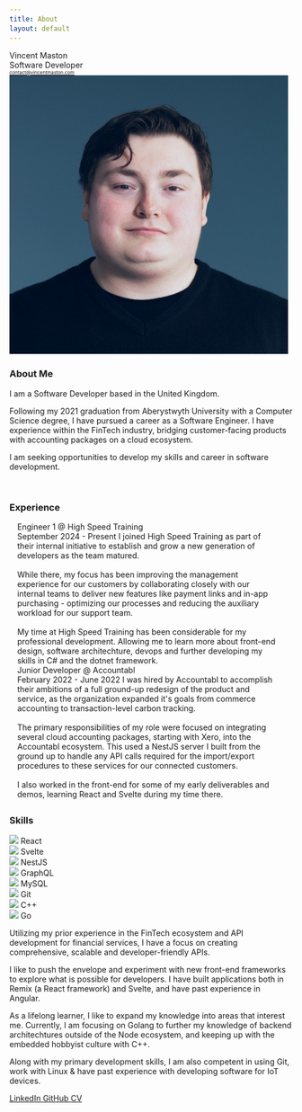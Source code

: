 ```yaml
---
title: About
layout: default
---
```


<link rel="stylesheet" type="text/css" href="/assets/css/styles_index.css" />
<link rel="stylesheet" type="text/css" href="/assets/css/styles_blog.css" />

<div class="image-container imgdisplay">
    <div class="name">
      Vincent Maston
      <div class="undername">Software Developer</div>
      <a href="mailto:contact@vincentmaston.com"><div class="undername" style="color: var(--accent); font-size: 0.6em">contact@vincentmaston.com</div></a>
    </div>
    <img class="me" src="/assets/img/me.jpg" alt="Vincent Maston" />
</div>

### About Me

I am a Software Developer based in the United Kingdom.

Following my 2021 graduation from Aberystwyth University with a Computer Science degree, I have pursued a career as a Software Engineer. I have experience within the FinTech industry, bridging customer-facing products with accounting packages on a cloud ecosystem.

I am seeking opportunities to develop my skills and career in software development.

<br>

### Experience

<div style="margin:2em;margin-left:1em;margin-top:0.5em">
    <div class="blogentry">
        <div class="title">Engineer 1 @ High Speed Training</div>
        <span class="postDate">September 2024 - Present</span>
        <span class="blurb">I joined High Speed Training as part of their internal initiative to establish and grow a new generation of developers as the team matured.
        <br>
        <br>
        While there, my focus has been improving the management experience for our customers by collaborating closely with our internal teams to deliver new features like payment links and in-app purchasing - optimizing our processes and reducing the auxiliary workload for our support team.
        <br>
        <br>
        My time at High Speed Training has been considerable for my professional development. Allowing me to learn more about front-end design, software architechture, devops and further developing my skills in C# and the dotnet framework.
        </span>
    </div>
    <div class="blogentry">
        <div class="title">Junior Developer @ Accountabl</div>
        <span class="postDate">February 2022 - June 2022</span>
        <span class="blurb">I was hired by Accountabl to accomplish their ambitions of a full ground-up redesign of the product and service, as the organization expanded it's goals from commerce accounting to transaction-level carbon tracking. 
        <br>
        <br>
        The primary responsibilities of my role were focused on integrating several cloud accounting packages, starting with Xero, into the Accountabl ecosystem. This used a NestJS server I built from the ground up to handle any API calls required for the import/export procedures to these services for our connected customers.
        <br>
        <br>
        I also worked in the front-end for some of my early deliverables and demos, learning React and Svelte during my time there.
        </span>
    </div>
</div>

### Skills

<div class="skills-grid">
  <div class="skills-container">
    <img class="skills-picture" src="https://cdn.jsdelivr.net/gh/devicons/devicon/icons/react/react-original.svg"/>
    <span>React</span>
  </div>
  
  <div class="skills-container">
      <img class="skills-picture" src="https://cdn.jsdelivr.net/gh/devicons/devicon/icons/svelte/svelte-original.svg"/>
      <span>Svelte</span>
  </div>

  <div class="skills-container">
      <img class="skills-picture" src="https://cdn.jsdelivr.net/gh/devicons/devicon@latest/icons/nestjs/nestjs-original.svg"/>
      <span>NestJS</span>
  </div>

  <div class="skills-container">
      <img class="skills-picture" src="https://cdn.jsdelivr.net/gh/devicons/devicon/icons/graphql/graphql-plain.svg"/>
      <span>GraphQL</span>
  </div>

  <div class="skills-container">
      <img class="skills-picture" src="https://cdn.jsdelivr.net/gh/devicons/devicon/icons/mysql/mysql-original.svg"/>
      <span>MySQL</span>
  </div>

  <div class="skills-container">
      <img class="skills-picture" src="https://cdn.jsdelivr.net/gh/devicons/devicon/icons/git/git-original.svg"/>
      <span>Git</span>
  </div>

  <div class="skills-container">
    <img class="skills-picture" src="https://cdn.jsdelivr.net/gh/devicons/devicon/icons/cplusplus/cplusplus-original.svg"/>
    <span>C++</span>
  </div>

  <div class="skills-container">
      <img class="skills-picture" src="https://cdn.jsdelivr.net/gh/devicons/devicon/icons/go/go-original-wordmark.svg"/>
      <span>Go</span>
  </div>
  
</div>

Utilizing my prior experience in the FinTech ecosystem and API development for financial services, I have a focus on creating comprehensive, scalable and developer-friendly APIs.

I like to push the envelope and experiment with new front-end frameworks to explore what is possible for developers. I have built applications both in Remix (a React framework) and Svelte, and have past experience in Angular.

As a lifelong learner, I like to expand my knowledge into areas that interest me. Currently, I am focusing on Golang to further my knowledge of backend architechtures outside of the Node ecosystem, and keeping up with the embedded hobbyist culture with C++.

Along with my primary development skills, I am also competent in using Git, work with Linux & have past experience with developing software for IoT devices.

<div class="contact-flex">

<a class="contact-entry" href="https://www.linkedin.com/in/vincentmaston/">
    LinkedIn
</a>
<a class="contact-entry" href="https://github.com/VMaston">
    GitHub
</a>
<a class="contact-entry" href="{{ site.url }}/assets/Vincent Maston_CV_2024.pdf">
    CV
</a>

</div>
